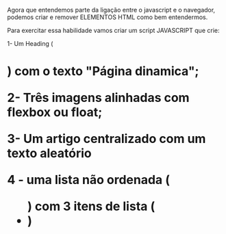 Agora que entendemos parte da ligação entre o javascript e o navegador, podemos criar e remover ELEMENTOS HTML como bem entendermos.

Para exercitar essa habilidade vamos criar um script JAVASCRIPT que crie:

1- Um Heading (<h1>) com o texto "Página dinamica";

2- Três imagens alinhadas com flexbox ou float;

3- Um artigo centralizado com um texto aleatório

4 - uma lista não ordenada (<ul>) com 3 itens de lista (<li>)

